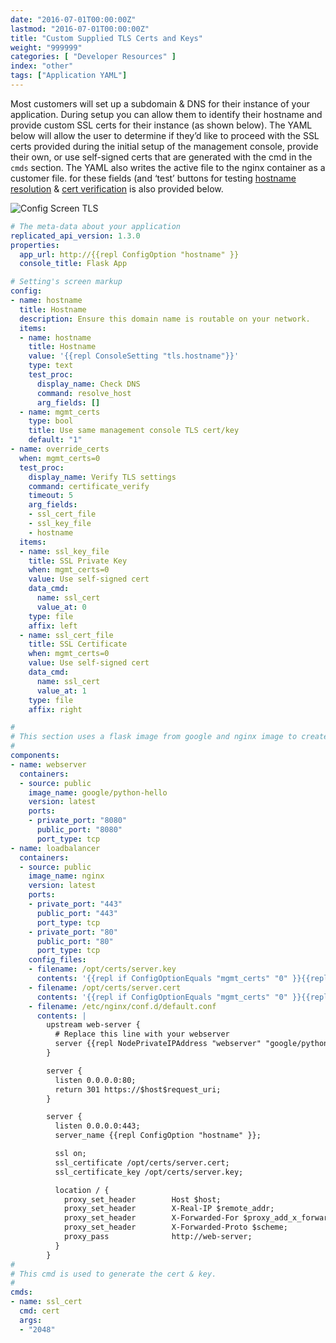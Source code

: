 ```yaml
---
date: "2016-07-01T00:00:00Z"
lastmod: "2016-07-01T00:00:00Z"
title: "Custom Supplied TLS Certs and Keys"
weight: "999999"
categories: [ "Developer Resources" ]
index: "other"
tags: ["Application YAML"]
---
```


Most customers will set up a subdomain & DNS for their instance of your application. During
setup you can allow them to identify their hostname and provide custom SSL certs for their
instance (as shown below). The YAML below will allow the user to determine if they’d like
to proceed with the SSL certs provided during the initial setup of the management console,
provide their own, or use self-signed certs that are generated with the cmd in the `cmds`
section. The YAML also writes the active file to the nginx container as a customer file.
for these fields (and ‘test’ buttons for testing
[hostname resolution](/docs/packaging-an-application/test-procs/#resolve-host)
& [cert verification](/docs/packaging-an-application/test-procs/#certificate-verification)
is also provided below.

![Config Screen TLS](/images/post-screens/config-tls.png)

```yaml
# The meta-data about your application
replicated_api_version: 1.3.0
properties:
  app_url: http://{{repl ConfigOption "hostname" }}
  console_title: Flask App

# Setting's screen markup
config:
- name: hostname
  title: Hostname
  description: Ensure this domain name is routable on your network.
  items:
  - name: hostname
    title: Hostname
    value: '{{repl ConsoleSetting "tls.hostname"}}'
    type: text
    test_proc:
      display_name: Check DNS
      command: resolve_host
      arg_fields: []
  - name: mgmt_certs
    type: bool
    title: Use same management console TLS cert/key
    default: "1"
- name: override_certs
  when: mgmt_certs=0
  test_proc:
    display_name: Verify TLS settings
    command: certificate_verify
    timeout: 5
    arg_fields:
    - ssl_cert_file
    - ssl_key_file
    - hostname
  items:
  - name: ssl_key_file
    title: SSL Private Key
    when: mgmt_certs=0
    value: Use self-signed cert
    data_cmd:
      name: ssl_cert
      value_at: 0
    type: file
    affix: left
  - name: ssl_cert_file
    title: SSL Certificate
    when: mgmt_certs=0
    value: Use self-signed cert
    data_cmd:
      name: ssl_cert
      value_at: 1
    type: file
    affix: right

#
# This section uses a flask image from google and nginx image to create a hello world website.
#
components:
- name: webserver
  containers:
  - source: public
    image_name: google/python-hello
    version: latest
    ports:
    - private_port: "8080"
      public_port: "8080"
      port_type: tcp
- name: loadbalancer
  containers:
  - source: public
    image_name: nginx
    version: latest
    ports:
    - private_port: "443"
      public_port: "443"
      port_type: tcp
    - private_port: "80"
      public_port: "80"
      port_type: tcp
    config_files:
    - filename: /opt/certs/server.key
      contents: '{{repl if ConfigOptionEquals "mgmt_certs" "0" }}{{repl ConfigOptionData "ssl_key_file"}}{{repl else}}{{repl ConsoleSetting "tls.key.data"}}{{repl end}}'
    - filename: /opt/certs/server.cert
      contents: '{{repl if ConfigOptionEquals "mgmt_certs" "0" }}{{repl ConfigOptionData "ssl_cert_file"}}{{repl else}}{{repl ConsoleSetting "tls.cert.data"}}{{repl end}}'
    - filename: /etc/nginx/conf.d/default.conf
      contents: |
        upstream web-server {
          # Replace this line with your webserver
          server {{repl NodePrivateIPAddress "webserver" "google/python-hello"}}:8080 fail_timeout=0;
        }

        server {
          listen 0.0.0.0:80;
          return 301 https://$host$request_uri;
        }

        server {
          listen 0.0.0.0:443;
          server_name {{repl ConfigOption "hostname" }};

          ssl on;
          ssl_certificate /opt/certs/server.cert;
          ssl_certificate_key /opt/certs/server.key;

          location / {
            proxy_set_header        Host $host;
            proxy_set_header        X-Real-IP $remote_addr;
            proxy_set_header        X-Forwarded-For $proxy_add_x_forwarded_for;
            proxy_set_header        X-Forwarded-Proto $scheme;
            proxy_pass              http://web-server;
          }
        }
#
# This cmd is used to generate the cert & key.
#
cmds:
- name: ssl_cert
  cmd: cert
  args:
  - "2048"
```

